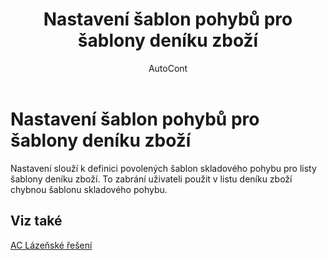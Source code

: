 ﻿---
    title: "Nastavení šablon pohybů pro šablony deníku zboží"
    author: AutoCont
    ms.date: 04/30/2018
    ms.topic: article
    ms.prod: dynamics-nav-2017
    ms.contentlocale: cs-cz
    ms.lasthandoff: 04/30/2018
---

# Nastavení šablon pohybů pro šablony deníku zboží

Nastavení slouží k definici povolených šablon skladového pohybu pro listy šablony deníku zboží. To zabrání uživateli použit v listu deníku zboží chybnou šablonu skladového pohybu. 

## <a name="see-also"></a>Viz také
[AC Lázeňské řešení](ac-spa-solution.md)